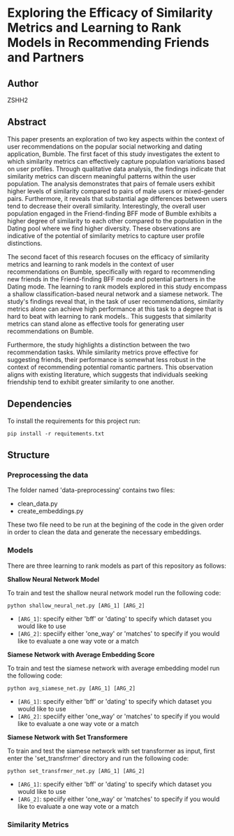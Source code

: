 # Exploring the Efficacy of Similarity Metrics and Learning to Rank Models in Recommending Friends and Partners 

## Author

ZSHH2

## Abstract

This paper presents an exploration of two key aspects within the context of user recommendations on the popular social networking and dating application, Bumble. The first facet of this study investigates the extent to which similarity metrics can effectively capture population variations based on user profiles. Through qualitative data analysis, the findings indicate that similarity metrics can discern meaningful patterns within the user population. The analysis demonstrates that pairs of female users exhibit higher levels of similarity compared to pairs of male users or mixed-gender pairs. Furthermore, it reveals that substantial age differences between users tend to decrease their overall similarity. Interestingly, the overall user population engaged in the Friend-finding BFF mode of Bumble exhibits a higher degree of similarity to each other compared to the population in the Dating pool where we find higher diversity. These observations are indicative of the potential of similarity metrics to capture user profile distinctions.

The second facet of this research focuses on the efficacy of similarity metrics and learning to rank models in the context of user recommendations on Bumble, specifically with regard to recommending new friends in the Friend-finding BFF mode and potential partners in the Dating mode. The learning to rank models explored in this study encompass a shallow classification-based neural network and a siamese network. The study's findings reveal that, in the task of user recommendations, similarity metrics alone can achieve high performance at this task to a degree that is hard to beat with learning to rank models.. This suggests that similarity metrics can stand alone as effective tools for generating user recommendations on Bumble.

Furthermore, the study highlights a distinction between the two recommendation tasks. While similarity metrics prove effective for suggesting friends, their performance is somewhat less robust in the context of recommending potential romantic partners. This observation aligns with existing literature, which suggests that individuals seeking friendship tend to exhibit greater similarity to one another. 

## Dependencies

To install the requirements for this project run:

```
pip install -r requitements.txt
```

## Structure

### Preprocessing the data

The folder named 'data-preprocessing' contains two files:
* clean_data.py
* create_embeddings.py

These two file need to be run at the begining of the code in the given order in order to clean the data and generate the necessary embeddings. 


### Models

There are three learning to rank models as part of this repository as follows:

**Shallow Neural Network Model**

To train and test the shallow neural network model run the following code:

```
python shallow_neural_net.py [ARG_1] [ARG_2]
```

- `[ARG_1]`: specify either 'bff' or 'dating' to specify which dataset you would like to use
- `[ARG_2]`: speciify either 'one_way' or 'matches' to specify if you would like to evaluate a one way vote or a match


**Siamese Network with Average Embedding Score**

To train and test the siamese network with average embedding model run the following code:

```
python avg_siamese_net.py [ARG_1] [ARG_2]
```

- `[ARG_1]`: specify either 'bff' or 'dating' to specify which dataset you would like to use
- `[ARG_2]`: speciify either 'one_way' or 'matches' to specify if you would like to evaluate a one way vote or a match


**Siamese Network with Set Transformere**

To train and test the siamese network with set transformer as input, first enter the 'set_transfrmer' directory and run the following code:

```
python set_transfrmer_net.py [ARG_1] [ARG_2]
```

- `[ARG_1]`: specify either 'bff' or 'dating' to specify which dataset you would like to use
- `[ARG_2]`: speciify either 'one_way' or 'matches' to specify if you would like to evaluate a one way vote or a match


### Similarity Metrics


